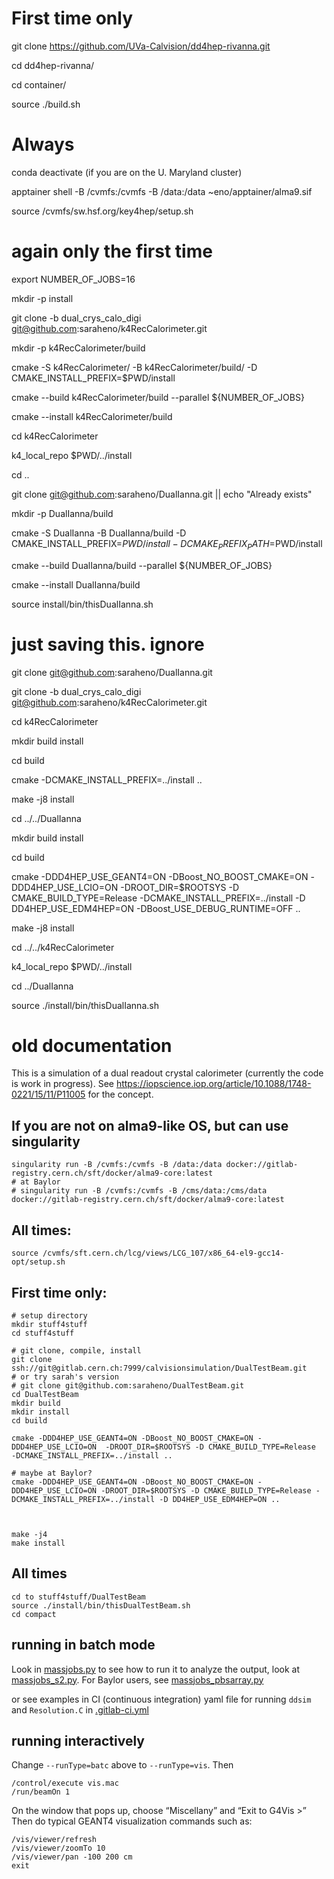 
# First time only

git clone https://github.com/UVa-Calvision/dd4hep-rivanna.git

cd dd4hep-rivanna/

cd container/

source ./build.sh


# Always


conda deactivate  (if you are on the U. Maryland cluster)

apptainer shell -B /cvmfs:/cvmfs -B /data:/data ~eno/apptainer/alma9.sif

source /cvmfs/sw.hsf.org/key4hep/setup.sh


# again only the first time

export NUMBER_OF_JOBS=16


mkdir -p install

git clone -b dual_crys_calo_digi git@github.com:saraheno/k4RecCalorimeter.git

mkdir -p k4RecCalorimeter/build

cmake -S k4RecCalorimeter/ -B k4RecCalorimeter/build/ -D CMAKE_INSTALL_PREFIX=$PWD/install

cmake --build k4RecCalorimeter/build --parallel ${NUMBER_OF_JOBS}

cmake --install k4RecCalorimeter/build

cd k4RecCalorimeter

k4_local_repo $PWD/../install

cd ..

git clone git@github.com:saraheno/DualIanna.git || echo "Already exists"

mkdir -p DualIanna/build

cmake -S DualIanna -B DualIanna/build -D CMAKE_INSTALL_PREFIX=$PWD/install -D CMAKE_PREFIX_PATH=$PWD/install

cmake --build DualIanna/build --parallel ${NUMBER_OF_JOBS}

cmake --install DualIanna/build

source install/bin/thisDualIanna.sh

# just saving this.  ignore

git clone git@github.com:saraheno/DualIanna.git

git clone -b dual_crys_calo_digi git@github.com:saraheno/k4RecCalorimeter.git

cd k4RecCalorimeter

mkdir build install

cd build 

cmake -DCMAKE_INSTALL_PREFIX=../install ..

make -j8 install 


cd ../../DualIanna

mkdir build install

cd build

cmake -DDD4HEP_USE_GEANT4=ON -DBoost_NO_BOOST_CMAKE=ON -DDD4HEP_USE_LCIO=ON -DROOT_DIR=$ROOTSYS -D CMAKE_BUILD_TYPE=Release -DCMAKE_INSTALL_PREFIX=../install -D DD4HEP_USE_EDM4HEP=ON -DBoost_USE_DEBUG_RUNTIME=OFF ..



make -j8 install

cd ../../k4RecCalorimeter

k4_local_repo $PWD/../install

cd ../DualIanna

source ./install/bin/thisDualIanna.sh



# old documentation

This is a simulation of a dual readout crystal calorimeter (currently the code is work in progress).
See https://iopscience.iop.org/article/10.1088/1748-0221/15/11/P11005 for the concept.

## If you are not on alma9-like OS, but can use singularity
```
singularity run -B /cvmfs:/cvmfs -B /data:/data docker://gitlab-registry.cern.ch/sft/docker/alma9-core:latest
# at Baylor
# singularity run -B /cvmfs:/cvmfs -B /cms/data:/cms/data docker://gitlab-registry.cern.ch/sft/docker/alma9-core:latest
```

## All times:
```
source /cvmfs/sft.cern.ch/lcg/views/LCG_107/x86_64-el9-gcc14-opt/setup.sh
```

## First time only:
```
# setup directory
mkdir stuff4stuff
cd stuff4stuff

# git clone, compile, install
git clone ssh://git@gitlab.cern.ch:7999/calvisionsimulation/DualTestBeam.git
# or try sarah's version
# git clone git@github.com:saraheno/DualTestBeam.git
cd DualTestBeam
mkdir build
mkdir install
cd build

cmake -DDD4HEP_USE_GEANT4=ON -DBoost_NO_BOOST_CMAKE=ON -DDD4HEP_USE_LCIO=ON  -DROOT_DIR=$ROOTSYS -D CMAKE_BUILD_TYPE=Release  -DCMAKE_INSTALL_PREFIX=../install ..

# maybe at Baylor?
cmake -DDD4HEP_USE_GEANT4=ON -DBoost_NO_BOOST_CMAKE=ON -DDD4HEP_USE_LCIO=ON -DROOT_DIR=$ROOTSYS -D CMAKE_BUILD_TYPE=Release -DCMAKE_INSTALL_PREFIX=../install -D DD4HEP_USE_EDM4HEP=ON ..



make -j4
make install
```

## All times
```
cd to stuff4stuff/DualTestBeam
source ./install/bin/thisDualTestBeam.sh
cd compact
```

## running in batch mode

Look in [massjobs.py](https://gitlab.cern.ch/calvisionsimulation/DualTestBeam/-/blob/master/compact/massjobs.py) to see how to run it
to analyze the output, look at [massjobs_s2.py](https://gitlab.cern.ch/calvisionsimulation/DualTestBeam/-/blob/master/compact/massjobs_s2.py).
For Baylor users, see [massjobs_pbsarray.py](https://gitlab.cern.ch/calvisionsimulation/DualTestBeam/-/blob/master/compact/massjobs_pbsarray.py)

or see examples in CI (continuous integration) yaml file for running `ddsim` and `Resolution.C` in
[.gitlab-ci.yml](https://gitlab.cern.ch/calvisionsimulation/DualTestBeam/-/blob/master/.gitlab-ci.yml)

## running interactively
Change `--runType=batc` above to `--runType=vis`.
Then
```
/control/execute vis.mac
/run/beamOn 1
```
On the window that pops up, choose “Miscellany” and “Exit to G4Vis >”
Then do typical GEANT4 visualization commands such as:
```
/vis/viewer/refresh
/vis/viewer/zoomTo 10
/vis/viewer/pan -100 200 cm
exit
```
